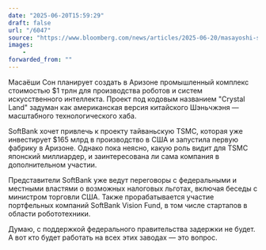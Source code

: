 ```yaml
---
date: "2025-06-20T15:59:29"
draft: false
url: "/6047"
source: "https://www.bloomberg.com/news/articles/2025-06-20/masayoshi-son-s-next-bet-a-1-trillion-ai-robotics-hub-in-arizona"
images:
    -
forwarded_from: ""
---
```


Масаёши Сон планирует создать в Аризоне промышленный комплекс стоимостью $1 трлн для производства роботов и систем искусственного интеллекта. Проект под кодовым названием "Crystal Land" задуман как американская версия китайского Шэньчжэня — масштабного технологического хаба.

SoftBank хочет привлечь к проекту тайваньскую TSMC, которая уже инвестирует $165 млрд в производство в США и запустила первую фабрику в Аризоне. Однако пока неясно, какую роль видит для TSMC японский миллиардер, и заинтересована ли сама компания в дополнительном участии.

Представители SoftBank уже ведут переговоры с федеральными и местными властями о возможных налоговых льготах, включая беседы с министром торговли США. Также прорабатывается участие портфельных компаний SoftBank Vision Fund, в том числе стартапов в области робототехники.

Думаю, с поддержкой федерального правительства задержки не будет. А вот кто будет работать на всех этих заводах — это вопрос.
